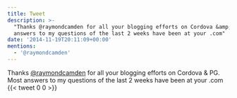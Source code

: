 ```yaml
---
title: Tweet
description: >-
  "Thanks @raymondcamden for all your blogging efforts on Cordova &amp; PG. Most
  answers to my questions of the last 2 weeks have been at your .com"
date: '2014-11-19T20:11:09+00:00'
mentions:
  - '@raymondcamden'
---
```

Thanks [@raymondcamden](https://twitter.com/@raymondcamden) for all your blogging efforts on Cordova &amp; PG. Most answers to my questions of the last 2 weeks have been at your .com
      {{< tweet 0 0 >}}
    
